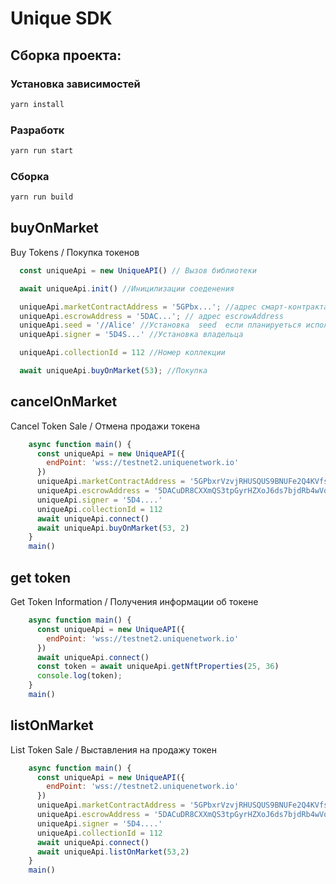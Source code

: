 # Unique SDK

## Сборка проекта:

### Установка зависимостей
```bash
yarn install
```

### Разработк
```bash
yarn run start
```

### Cборка
```bash
yarn run build
```

## buyOnMarket
Buy Tokens / Покупка токенов
```js
  const uniqueApi = new UniqueAPI() // Вызов библиотеки

  await uniqueApi.init() //Иницилизации соеденения

  uniqueApi.marketContractAddress = '5GPbx...'; //адрес смарт-контракта
  uniqueApi.escrowAddress = '5DAC...'; // адрес escrowAddress
  uniqueApi.seed = '//Alice' //Установка  seed  если планируеться испольввать как backend библиотеку
  uniqueApi.signer = '5D4S...' //Установка владельца

  uniqueApi.collectionId = 112 //Номер коллекции

  await uniqueApi.buyOnMarket(53); //Покупка
```

## cancelOnMarket
Cancel Token Sale / Отмена продажи токена
```js
    async function main() {
      const uniqueApi = new UniqueAPI({
        endPoint: 'wss://testnet2.uniquenetwork.io'
      })
      uniqueApi.marketContractAddress = '5GPbxrVzvjRHUSQUS9BNUFe2Q4KVfsYZtG1CTRaqe51rNSAX'
      uniqueApi.escrowAddress = '5DACuDR8CXXmQS3tpGyrHZXoJ6ds7bjdRb4wVqqSt2CMfAoG'
      uniqueApi.signer = '5D4....'
      uniqueApi.collectionId = 112
      await uniqueApi.connect()
      await uniqueApi.buyOnMarket(53, 2)
    }
    main()
```
## get token
Get Token Information / Получения информации об токене
```js
    async function main() {
      const uniqueApi = new UniqueAPI({
        endPoint: 'wss://testnet2.uniquenetwork.io'
      })
      await uniqueApi.connect()
      const token = await uniqueApi.getNftProperties(25, 36)
      console.log(token);
    }
    main()
```

## listOnMarket
List Token Sale / Выставления на продажу токен
```js
    async function main() {
      const uniqueApi = new UniqueAPI({
        endPoint: 'wss://testnet2.uniquenetwork.io'
      })
      uniqueApi.marketContractAddress = '5GPbxrVzvjRHUSQUS9BNUFe2Q4KVfsYZtG1CTRaqe51rNSAX'
      uniqueApi.escrowAddress = '5DACuDR8CXXmQS3tpGyrHZXoJ6ds7bjdRb4wVqqSt2CMfAoG'
      uniqueApi.signer = '5D4....'
      uniqueApi.collectionId = 112
      await uniqueApi.connect()
      await uniqueApi.listOnMarket(53,2)
    }
    main()
```
